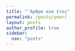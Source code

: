 ```yaml
---
title: "'Αρθρα ανα έτος"
permalink: /posts/year/
layout: posts
author_profile: true
sidebar:
  nav: "posts"
---
```

